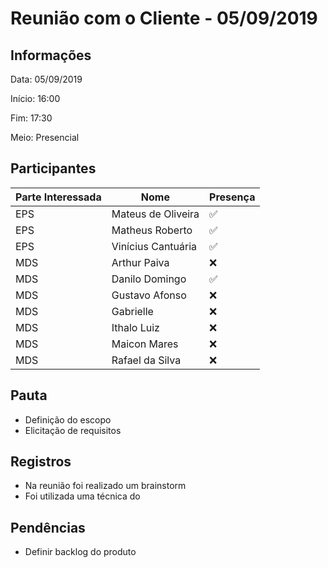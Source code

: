 # Reunião com o Cliente - 05/09/2019

## Informações

Data: 05/09/2019

Início: 16:00

Fim: 17:30

Meio: Presencial

## Participantes

|Parte Interessada|Nome|Presença|
|-----------------|----|--------|
|EPS|Mateus de Oliveira| :white_check_mark:|
|EPS|Matheus Roberto| :white_check_mark:|
|EPS|Vinícius Cantuária| :white_check_mark:|
|MDS|Arthur Paiva| :x:|
|MDS|Danilo Domingo| :white_check_mark:|
|MDS|Gustavo Afonso| :x:|
|MDS|Gabrielle| :x:|
|MDS|Ithalo Luiz| :x:|
|MDS|Maicon Mares| :x:|
|MDS|Rafael da Silva| :x:|


## Pauta

* Definição do escopo
* Elicitação de requisitos

## Registros

* Na reunião foi realizado um brainstorm
* Foi utilizada uma técnica do 

## Pendências

* Definir backlog do produto